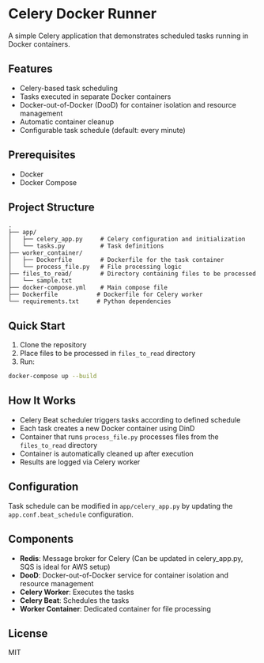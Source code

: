 # Celery Docker Runner

A simple Celery application that demonstrates scheduled tasks running in Docker containers.

## Features
- Celery-based task scheduling
- Tasks executed in separate Docker containers
- Docker-out-of-Docker (DooD) for container isolation and resource management
- Automatic container cleanup
- Configurable task schedule (default: every minute)

## Prerequisites
- Docker
- Docker Compose

## Project Structure
```
.
├── app/
│   ├── celery_app.py     # Celery configuration and initialization
│   └── tasks.py          # Task definitions
├── worker_container/
│   ├── Dockerfile        # Dockerfile for the task container
│   └── process_file.py   # File processing logic
├── files_to_read/        # Directory containing files to be processed
│   └── sample.txt
├── docker-compose.yml    # Main compose file
├── Dockerfile           # Dockerfile for Celery worker
└── requirements.txt     # Python dependencies
```

## Quick Start
1. Clone the repository
2. Place files to be processed in `files_to_read` directory
3. Run:
```bash
docker-compose up --build
```

## How It Works
- Celery Beat scheduler triggers tasks according to defined schedule
- Each task creates a new Docker container using DinD
- Container that runs  `process_file.py` processes files from the `files_to_read` directory
- Container is automatically cleaned up after execution
- Results are logged via Celery worker

## Configuration
Task schedule can be modified in `app/celery_app.py` by updating the `app.conf.beat_schedule` configuration.

## Components
- **Redis**: Message broker for Celery (Can be updated in celery_app.py, SQS is ideal for AWS setup)
- **DooD**: Docker-out-of-Docker service for container isolation and resource management
- **Celery Worker**: Executes the tasks
- **Celery Beat**: Schedules the tasks
- **Worker Container**: Dedicated container for file processing

## License
MIT
